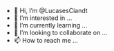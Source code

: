 - 👋 Hi, I’m @LucasesCiandt
- 👀 I’m interested in ...
- 🌱 I’m currently learning ...
- 💞️ I’m looking to collaborate on ...
- 📫 How to reach me ...

<!---
LucasesCiandt/LucasesCiandt is a ✨ special ✨ repository because its `README.md` (this file) appears on your GitHub profile.
You can click the Preview link to take a look at your changes.
--->
